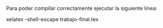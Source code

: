Para poder compilar correctamente ejecutar la siguiente linea:

xelatex -shell-escape trabajo-final.tex

